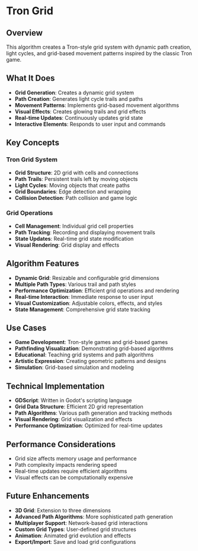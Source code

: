 # Tron Grid

## Overview
This algorithm creates a Tron-style grid system with dynamic path creation, light cycles, and grid-based movement patterns inspired by the classic Tron game.

## What It Does
- **Grid Generation**: Creates a dynamic grid system
- **Path Creation**: Generates light cycle trails and paths
- **Movement Patterns**: Implements grid-based movement algorithms
- **Visual Effects**: Creates glowing trails and grid effects
- **Real-time Updates**: Continuously updates grid state
- **Interactive Elements**: Responds to user input and commands

## Key Concepts

### Tron Grid System
- **Grid Structure**: 2D grid with cells and connections
- **Path Trails**: Persistent trails left by moving objects
- **Light Cycles**: Moving objects that create paths
- **Grid Boundaries**: Edge detection and wrapping
- **Collision Detection**: Path collision and game logic

### Grid Operations
- **Cell Management**: Individual grid cell properties
- **Path Tracking**: Recording and displaying movement trails
- **State Updates**: Real-time grid state modification
- **Visual Rendering**: Grid display and effects

## Algorithm Features
- **Dynamic Grid**: Resizable and configurable grid dimensions
- **Multiple Path Types**: Various trail and path styles
- **Performance Optimization**: Efficient grid operations and rendering
- **Real-time Interaction**: Immediate response to user input
- **Visual Customization**: Adjustable colors, effects, and styles
- **State Management**: Comprehensive grid state tracking

## Use Cases
- **Game Development**: Tron-style games and grid-based games
- **Pathfinding Visualization**: Demonstrating grid-based algorithms
- **Educational**: Teaching grid systems and path algorithms
- **Artistic Expression**: Creating geometric patterns and designs
- **Simulation**: Grid-based simulation and modeling

## Technical Implementation
- **GDScript**: Written in Godot's scripting language
- **Grid Data Structure**: Efficient 2D grid representation
- **Path Algorithms**: Various path generation and tracking methods
- **Visual Rendering**: Grid visualization and effects
- **Performance Optimization**: Optimized for real-time updates

## Performance Considerations
- Grid size affects memory usage and performance
- Path complexity impacts rendering speed
- Real-time updates require efficient algorithms
- Visual effects can be computationally expensive

## Future Enhancements
- **3D Grid**: Extension to three dimensions
- **Advanced Path Algorithms**: More sophisticated path generation
- **Multiplayer Support**: Network-based grid interactions
- **Custom Grid Types**: User-defined grid structures
- **Animation**: Animated grid evolution and effects
- **Export/Import**: Save and load grid configurations
